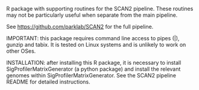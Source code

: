 R package with supporting routines for the SCAN2 pipeline.  These routines
may not be particularly useful when separate from the main pipeline.

See https://github.com/parklab/SCAN2 for the full pipeline.


IMPORTANT: this package requires command line access to pipes (|), gunzip
and tabix. It is tested on Linux systems and is unlikely to work on other
OSes.


INSTALLATION: after installing this R package, it is necessary to install
SigProfilerMatrixGenerator (a python package) and install the relevant
genomes within SigProfilerMatrixGenerator. See the SCAN2 pipeline README
for detailed instructions.
